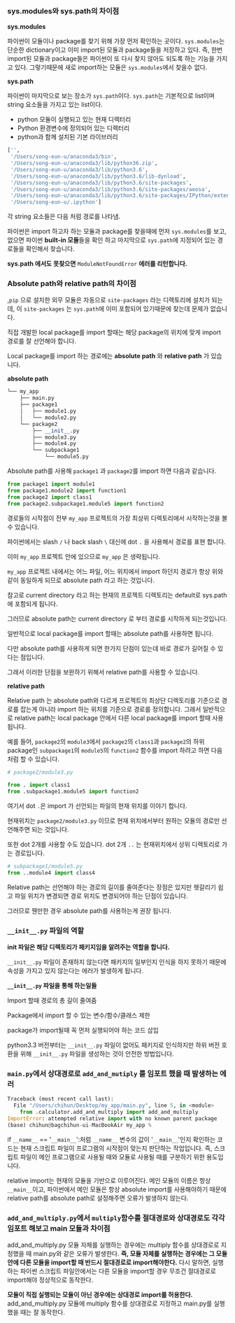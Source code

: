 ### sys.modules와 sys.path의 차이점

**sys.modules**

파이썬이 모듈이나 package를 찾기 위해 가장 먼저 확인하는 곳이다.
`sys.modules`는 단순한 dictionary이고 이미 import된 모듈과 package들을 저장하고 있다.
즉, 한번 import된 모듈과 package들은 파이썬이 또 다시 찾지 않아도 되도록 하는 기능을 가지고 있다.
그렇기때문에 새로 import하는 모듈은 `sys.modules`에서 찾을수 없다.

**sys.path**

파이썬이 마지막으로 보는 장소가 `sys.path`이다.
`sys.path`는 기본적으로 list이며 string 요소들을 가지고 있는 list이다.

- python 모듈이 실행되고 있는 현재 디렉터리
- Python 환경변수에 정의되어 있는 디렉터리
- python과 함께 설치된 기본 라이브러리

```python
['',
 '/Users/song-eun-u/anaconda3/bin',
 '/Users/song-eun-u/anaconda3/lib/python36.zip',
 '/Users/song-eun-u/anaconda3/lib/python3.6',
 '/Users/song-eun-u/anaconda3/lib/python3.6/lib-dynload',
 '/Users/song-eun-u/anaconda3/lib/python3.6/site-packages',
 '/Users/song-eun-u/anaconda3/lib/python3.6/site-packages/aeosa',
 '/Users/song-eun-u/anaconda3/lib/python3.6/site-packages/IPython/extensions',
 '/Users/song-eun-u/.ipython']
```

각 string 요소들은 다음 처럼 경로를 나타냄.

파이썬은 import 하고자 하는 모듈과 package를 찾을때에 먼저 `sys.modules`를 보고, 없으면 파이썬 **built-in 모듈**들을 확인 하고 마지막으로 `sys.path`에 지정되어 있는 경로들을 확인해서 찾습니다.

**sys.path 에서도 못찾으면** `ModuleNotFoundError` **에러를 리턴합니다.**

### **Absolute path**와 **relative path**의 차이점

,`pip` 으로 설치한 외무 모듈은 자동으로 `site-packages` 라는 디렉토리에 설치가 되는데, 이 `site-packages` 는 `sys.path`에 이미 포함되어 있기때문에 찾는데 문제가 없습니다.

직접 개발한 local package를 import 할때는 해당 package의 위치에 맞게 import 경로를 잘 선언해야 합니다.

Local package를 import 하는 경로에는 **absolute path** 와 **relative path** 가 있습니다.

**absolute path**

```python
└── my_app
    ├── main.py
    ├── package1
    │   ├── module1.py
    │   └── module2.py
    └── package2
        ├── __init__.py
        ├── module3.py
        ├── module4.py
        └── subpackage1
            └── module5.py
```

Absolute path를 사용해 `package1` 과 `package2`를 import 하면 다음과 같습니다.

```python
from package1 import module1
from package1.module2 import function1
from package2 import class1
from package2.subpackage1.module5 import function2
```

경로들의 시작점이 전부 `my_app` 프로젝트의 가장 최상위 디렉토리에서 시작하는것을 볼 수 있습니다.

파이썬에서는 slash `/` 나 back slash `\` 대신에 dot `.` 을 사용해서 경로를 표현 합니다.

이미 `my_app` 프로젝트 안에 있으므로 `my_app` 은 생략됩니다.

`my_app` 프로젝트 내에서는 어느 파일, 어느 위치에서 import 하던지 경로가 항상 위와 같이 동일하게 되므로 absolute path 라고 하는 것입니다.

참고로 current directory 라고 하는 현재의 프로젝트 디렉토리는 default로 sys.path 에 포함되게 됩니다.

그러므로 absolute path는 current directory 로 부터 경로를 시작하게 되는것입니다.

일반적으로 local package를 import 할때는 absolute path를 사용하면 됩니다.

다만 absolute path를 사용하게 되면 한가지 단점이 있는데 바로 경로가 길어질 수 있다는 점입니다.

그래서 이러한 단점을 보완하기 위해서 relative path를 사용할 수 있습니다.

**relative path**

Relative path 는 absolute path와 다르게 프로젝트의 최상단 디렉토리를 기준으로 경로를 잡는게 아니라 import 하는 위치를 기준으로 경로를 정의합니다. 그래서 일반적으로 relative path는 local package 안에서 다른 local package를 import 할때 사용됩니다.

예를 들어, `package2`의 `module3`에서 `package2`의 `class1`과 `package2`의 하위 package인 `subpackage1`의 `module5`의 `function2` 함수를 import 하려고 하면 다음 처럼 할 수 있습니다.

```python
# package2/module3.py
 
from . import class1
from .subpackage1.module5 import function2
```

여기서 dot `.`은 import 가 선언되는 파일의 현재 위치를 이야기 합니다.

현재위치는 `package2/module3.py` 이므로 현재 위치에서부터 원하는 모듈의 경로만 선언해주면 되는 것입니다.

또한 dot 2개를 사용할 수도 있습니다. dot 2개 `..` 는 현재위치에서 상위 디렉토리로 가는 경로입니다.

```python
# subpackage1/module5.py
from ..module4 import class4
```

Relative path는 선언해야 하는 경로의 길이를 줄여준다는 장점은 있지만 헷갈리기 쉽고 파일 위치가 변경되면 경로 위치도 변경되어야 하는 단점이 있습니다.

그러므로 웬만한 경우 absolute path를 사용하는게 권장 됩니다.

### `__init__.py` 파일의 역할

 **init 파일은 해당 디렉토리가 패키지임을 알려주는 역할을 합니다.**

`__init__.py` 파일이 존재하지 않는다면 패키지의 일부인지 인식을 하지 못하기 때문에 속성을 가지고 있지 않는다는 에러가 발생하게 됩니다.

**`__init__.py` 파일을 통해 하는일들**

Import 할때 경로의 총 길이 줄여줌

Package에서 import 할 수 있는 변수/함수/클래스 제한

package가 import될때 꼭 먼저 실행되어야 하는 코드 삽입

 python3.3 버전부터는 `__init__.py` 파일이 없어도 패키지로 인식하지만 하위 버전 호환을 위해 `__init__.py` 파일을 생성하는 것이 안전한 방법입니다.

### `main.py`에서 상대경로로 `add_and_mutiply` 를 임포트 했을 때 발생하는 에러

```python
Traceback (most recent call last):
  File "/Users/chihun/Desktop/my_app/main.py", line 5, in <module>
    from .calculator.add_and_multiply import add_and_multiply
ImportError: attempted relative import with no known parent package
(base) chihun@bagchihun-ui-MacBookAir my_app % 
```

if `__name__` == '`__main__`':처럼 `__name__` 변수의 값이 '`__main__`'인지 확인하는 코드는 현재 스크립트 파일이 프로그램의 시작점이 맞는지 판단하는 작업입니다. 즉, 스크립트 파일이 메인 프로그램으로 사용될 때와 모듈로 사용될 때를 구분하기 위한 용도입니다.

relative import는 현재의 모듈을 기반으로 이루어진다. 메인 모듈의 이름은 항상 `__main__`이고, 파이썬에서 메인 모듈은 항상 absolute import를 사용해야하기 때문에 relative path를 absolute path로 설정해주면 오류가 발생하지 않는다.

### `add_and_multiply.py`에서 `multiply`함수를 절대경로와 상대경로도 각각 임포트 해보고 main 모듈과 차이점

add_and_multiply.py 모듈 자체를 실행하는 경우에는 multiply 함수를 상대경로로 지정했을 때 main.py와 같은 오류가 발생한다. **즉, 모듈 자체를 실행하는 경우에는 그 모듈안에 다른 모듈을 import할 때 반드시 절대경로로 import해야한다.** 다시 말하면, 실행하는 파이썬 스크립트 파일안에서는 다른 모듈을 import할 경우 무조건 절대경로로 import해야 정상적으로 동작한다.  

**모듈이 직접 실행되는 모듈이 아닌 경우에는 상대경로 import를 허용한다.** add_and_multiply.py 모듈에 multiply 함수를 상대경로로 지정하고 main.py를 실행했을 때는 잘 동작한다.

